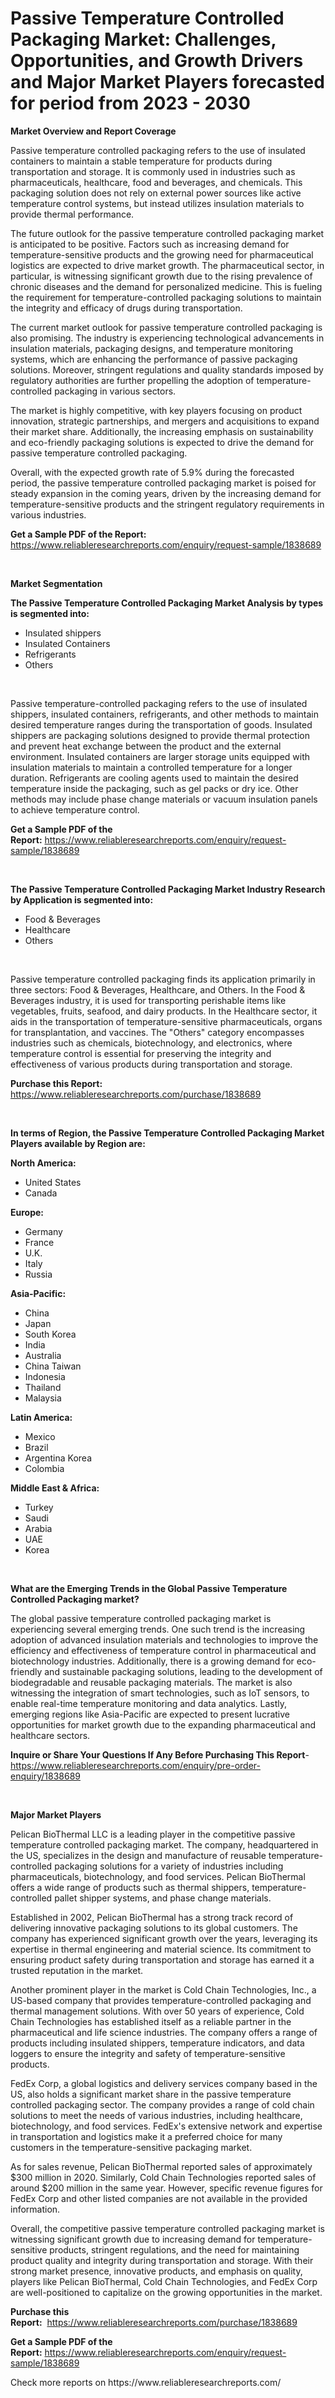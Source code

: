 <p><h1>Passive Temperature Controlled Packaging Market: Challenges, Opportunities, and Growth Drivers and Major Market Players forecasted for period from 2023 - 2030</h1></p><p><strong>Market Overview and Report Coverage</strong></p>
<p><p>Passive temperature controlled packaging refers to the use of insulated containers to maintain a stable temperature for products during transportation and storage. It is commonly used in industries such as pharmaceuticals, healthcare, food and beverages, and chemicals. This packaging solution does not rely on external power sources like active temperature control systems, but instead utilizes insulation materials to provide thermal performance.</p><p>The future outlook for the passive temperature controlled packaging market is anticipated to be positive. Factors such as increasing demand for temperature-sensitive products and the growing need for pharmaceutical logistics are expected to drive market growth. The pharmaceutical sector, in particular, is witnessing significant growth due to the rising prevalence of chronic diseases and the demand for personalized medicine. This is fueling the requirement for temperature-controlled packaging solutions to maintain the integrity and efficacy of drugs during transportation.</p><p>The current market outlook for passive temperature controlled packaging is also promising. The industry is experiencing technological advancements in insulation materials, packaging designs, and temperature monitoring systems, which are enhancing the performance of passive packaging solutions. Moreover, stringent regulations and quality standards imposed by regulatory authorities are further propelling the adoption of temperature-controlled packaging in various sectors.</p><p>The market is highly competitive, with key players focusing on product innovation, strategic partnerships, and mergers and acquisitions to expand their market share. Additionally, the increasing emphasis on sustainability and eco-friendly packaging solutions is expected to drive the demand for passive temperature controlled packaging.</p><p>Overall, with the expected growth rate of 5.9% during the forecasted period, the passive temperature controlled packaging market is poised for steady expansion in the coming years, driven by the increasing demand for temperature-sensitive products and the stringent regulatory requirements in various industries.</p></p>
<p><strong>Get a Sample PDF of the Report:</strong> <a href="https://www.reliableresearchreports.com/enquiry/request-sample/1838689">https://www.reliableresearchreports.com/enquiry/request-sample/1838689</a></p>
<p>&nbsp;</p>
<p><strong>Market Segmentation</strong></p>
<p><strong>The Passive Temperature Controlled Packaging Market Analysis by types is segmented into:</strong></p>
<p><ul><li>Insulated shippers</li><li>Insulated Containers</li><li>Refrigerants</li><li>Others</li></ul></p>
<p>&nbsp;</p>
<p><p>Passive temperature-controlled packaging refers to the use of insulated shippers, insulated containers, refrigerants, and other methods to maintain desired temperature ranges during the transportation of goods. Insulated shippers are packaging solutions designed to provide thermal protection and prevent heat exchange between the product and the external environment. Insulated containers are larger storage units equipped with insulation materials to maintain a controlled temperature for a longer duration. Refrigerants are cooling agents used to maintain the desired temperature inside the packaging, such as gel packs or dry ice. Other methods may include phase change materials or vacuum insulation panels to achieve temperature control.</p></p>
<p><strong>Get a Sample PDF of the Report:</strong>&nbsp;<a href="https://www.reliableresearchreports.com/enquiry/request-sample/1838689">https://www.reliableresearchreports.com/enquiry/request-sample/1838689</a></p>
<p>&nbsp;</p>
<p><strong>The Passive Temperature Controlled Packaging Market Industry Research by Application is segmented into:</strong></p>
<p><ul><li>Food & Beverages</li><li>Healthcare</li><li>Others</li></ul></p>
<p>&nbsp;</p>
<p><p>Passive temperature controlled packaging finds its application primarily in three sectors: Food & Beverages, Healthcare, and Others. In the Food & Beverages industry, it is used for transporting perishable items like vegetables, fruits, seafood, and dairy products. In the Healthcare sector, it aids in the transportation of temperature-sensitive pharmaceuticals, organs for transplantation, and vaccines. The "Others" category encompasses industries such as chemicals, biotechnology, and electronics, where temperature control is essential for preserving the integrity and effectiveness of various products during transportation and storage.</p></p>
<p><strong>Purchase this Report:</strong>&nbsp; <a href="https://www.reliableresearchreports.com/purchase/1838689">https://www.reliableresearchreports.com/purchase/1838689</a></p>
<p>&nbsp;</p>
<p><strong>In terms of Region, the Passive Temperature Controlled Packaging Market Players available by Region are:</strong></p>
<p>
    <p> <strong> North America: </strong>
        <ul>
            <li>United States</li>
            <li>Canada</li>
        </ul>
        </p> 
    <p> <strong> Europe: </strong>
        <ul>
            <li>Germany</li>
            <li>France</li>
            <li>U.K.</li>
            <li>Italy</li>
            <li>Russia</li>
        </ul>
        </p> 
    <p> <strong> Asia-Pacific: </strong>
        <ul>
            <li>China</li>
            <li>Japan</li>
            <li>South Korea</li>
            <li>India</li>
            <li>Australia</li>
            <li>China Taiwan</li>
            <li>Indonesia</li>
            <li>Thailand</li>
            <li>Malaysia</li>
        </ul>
        </p> 
    <p> <strong> Latin America: </strong>
        <ul>
            <li>Mexico</li>
            <li>Brazil</li>
            <li>Argentina Korea</li>
            <li>Colombia</li>
        </ul>
        </p> 
    <p> <strong> Middle East & Africa: </strong>
        <ul>
            <li>Turkey</li>
            <li>Saudi</li>
            <li>Arabia</li>
            <li>UAE</li>
            <li>Korea</li>
        </ul>
    </p>
    </p>
<p>&nbsp;</p>
<p><strong>What are the Emerging Trends in the Global Passive Temperature Controlled Packaging market?</strong></p>
<p><p>The global passive temperature controlled packaging market is experiencing several emerging trends. One such trend is the increasing adoption of advanced insulation materials and technologies to improve the efficiency and effectiveness of temperature control in pharmaceutical and biotechnology industries. Additionally, there is a growing demand for eco-friendly and sustainable packaging solutions, leading to the development of biodegradable and reusable packaging materials. The market is also witnessing the integration of smart technologies, such as IoT sensors, to enable real-time temperature monitoring and data analytics. Lastly, emerging regions like Asia-Pacific are expected to present lucrative opportunities for market growth due to the expanding pharmaceutical and healthcare sectors.</p></p>
<p><strong>Inquire or Share Your Questions If Any Before Purchasing This Report</strong>- <a href="https://www.reliableresearchreports.com/enquiry/pre-order-enquiry/1838689">https://www.reliableresearchreports.com/enquiry/pre-order-enquiry/1838689</a></p>
<p>&nbsp;</p>
<p><strong>Major Market Players</strong></p>
<p><p>Pelican BioThermal LLC is a leading player in the competitive passive temperature controlled packaging market. The company, headquartered in the US, specializes in the design and manufacture of reusable temperature-controlled packaging solutions for a variety of industries including pharmaceuticals, biotechnology, and food services. Pelican BioThermal offers a wide range of products such as thermal shippers, temperature-controlled pallet shipper systems, and phase change materials.</p><p>Established in 2002, Pelican BioThermal has a strong track record of delivering innovative packaging solutions to its global customers. The company has experienced significant growth over the years, leveraging its expertise in thermal engineering and material science. Its commitment to ensuring product safety during transportation and storage has earned it a trusted reputation in the market.</p><p>Another prominent player in the market is Cold Chain Technologies, Inc., a US-based company that provides temperature-controlled packaging and thermal management solutions. With over 50 years of experience, Cold Chain Technologies has established itself as a reliable partner in the pharmaceutical and life science industries. The company offers a range of products including insulated shippers, temperature indicators, and data loggers to ensure the integrity and safety of temperature-sensitive products.</p><p>FedEx Corp, a global logistics and delivery services company based in the US, also holds a significant market share in the passive temperature controlled packaging sector. The company provides a range of cold chain solutions to meet the needs of various industries, including healthcare, biotechnology, and food services. FedEx's extensive network and expertise in transportation and logistics make it a preferred choice for many customers in the temperature-sensitive packaging market.</p><p>As for sales revenue, Pelican BioThermal reported sales of approximately $300 million in 2020. Similarly, Cold Chain Technologies reported sales of around $200 million in the same year. However, specific revenue figures for FedEx Corp and other listed companies are not available in the provided information.</p><p>Overall, the competitive passive temperature controlled packaging market is witnessing significant growth due to increasing demand for temperature-sensitive products, stringent regulations, and the need for maintaining product quality and integrity during transportation and storage. With their strong market presence, innovative products, and emphasis on quality, players like Pelican BioThermal, Cold Chain Technologies, and FedEx Corp are well-positioned to capitalize on the growing opportunities in the market.</p></p>
<p><strong>Purchase this Report:</strong>&nbsp;&nbsp;<a href="https://www.reliableresearchreports.com/purchase/1838689">https://www.reliableresearchreports.com/purchase/1838689</a></p>
<p></p>
<p><strong>Get a Sample PDF of the Report:</strong>&nbsp;<a href="https://www.reliableresearchreports.com/enquiry/request-sample/1838689">https://www.reliableresearchreports.com/enquiry/request-sample/1838689</a></p>
<p>Check more reports on https://www.reliableresearchreports.com/</p>
